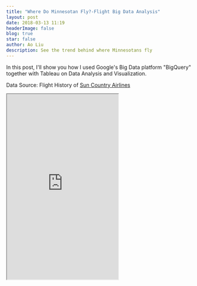 ```yaml
---
title: "Where Do Minnesotan Fly?-Flight Big Data Analysis"
layout: post
date: 2018-03-13 11:19
headerImage: false
blog: true
star: false
author: Ao Liu
description: See the trend behind where Minnesotans fly 
---
```


In this post, I'll show you how I used Google's Big Data platform "BigQuery" together with Tableau on Data Analysis and Visualization. 

Data Source: Flight History of [Sun Country Airlines
](https://en.wikipedia.org/wiki/Sun_Country_Airlines)

<iframe align = "center" width = "300" height = "500" src="https://public.tableau.com/views/sun_2/Dashboard1?:embed=y&:display_count=yes&publish=yes"/>

